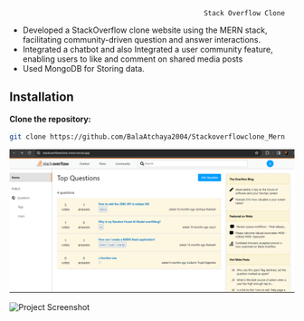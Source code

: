                                                     Stack Overflow Clone

- Developed a StackOverflow clone website using the MERN stack, facilitating community-driven question and answer interactions. 
- Integrated a chatbot and also Integrated a user community feature, enabling users to like and comment on shared media posts
- Used MongoDB for  Storing data.

## Installation



   **Clone the repository:**

   ```bash
   git clone https://github.com/BalaAtchaya2004/Stackoverflowclone_Mern
```


![Project Screenshot](./client/src/assets/Screenshot_1.png)

![Project Screenshot](./client/src/assets/Screenshot_2.png)
